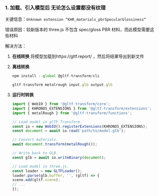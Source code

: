 ### 1. 加载、引入模型后 无论怎么设置都没有纹理

关键信息：```Unknown extension “KHR_materials_pbrSpecularGlossiness“```

错误原因：较新版本的 three.js 不包含 spec/gloss PBR 材料，而此模型需要这些材料

解决方法：
1. **在线转换**
    将模型加载到https://gltf.report/ ，然后将结果导出到新文件

2. **离线转换**
    ```js
    npm install --global @gltf-transform/cli

    gltf-transform metalrough input.glb output.glb
    ```
3. **运行时转换**
    ```js
    import { WebIO } from '@gltf-transform/core';
    import { KHRONOS_EXTENSIONS } from '@gltf-transform/extensions';
    import { metalRough } from '@gltf-transform/functions';

    // Load model in glTF Transform.
    const io = new WebIO().registerExtensions(KHRONOS_EXTENSIONS);
    const document = await io.read('path/to/model.glb');

    // Convert materials.
    await document.transform(metalRough());

    // Write back to GLB.
    const glb = await io.writeBinary(document);

    // Load model in three.js.
    const loader = new GLTFLoader();
    loader.parse(glb.buffer, '', (gltf) => {
    scene.add(gltf.scene);
    // ...
    });
    ```